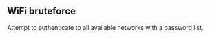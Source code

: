 
WiFi bruteforce
---------------

Attempt to authenticate to all available networks with a password list.
